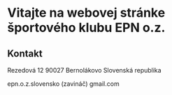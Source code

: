<!DOCTYPE HTML PUBLIC "-//W3C//DTD HTML 4.01 Transitional//EN">
<html>
<head>
<meta http-equiv="content-type" content="text/html; charset=utf-8">
<title>index.md</title>
</head>
<body>
<h1>Vitajte na webovej stránke športového klubu EPN o.z.</h1>
<h2>Kontakt</h2>
<p>Rezedová 12
90027 Bernolákovo
Slovenská republika</p>
<p>epn.o.z.slovensko (zavináč) gmail.com</p>
</body>
</html>
